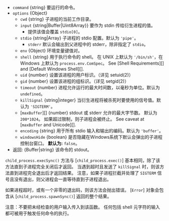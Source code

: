 <!-- YAML
added: v0.11.12
changes:
  - version: v8.8.0
    pr-url: https://github.com/nodejs/node/pull/15380
    description: The `windowsHide` option is supported now.
  - version: v8.0.0
    pr-url: https://github.com/nodejs/node/pull/10653
    description: The `input` option can now be a `Uint8Array`.
-->

* `command` {string} 要运行的命令。
* `options` {Object}
  * `cwd` {string} 子进程的当前工作目录。
  * `input` {string|Buffer|Uint8Array}} 要作为 stdin 传给衍生进程的值。
    - 提供该值会覆盖 `stdio[0]`。
  * `stdio` {string|Array} 子进程的 stdio 配置。默认为 `'pipe'`。
    - `stderr` 默认会输出到父进程中的 stderr，除非指定了 `stdio`。
  * `env` {Object} 环境变量键值对。
  * `shell` {string} 用于执行命令的 shell。
    在 UNIX 上默认为 `'/bin/sh'`，在 Windows 上默认为 `process.env.ComSpec`。
    See [Shell Requirements][] and [Default Windows Shell][].
  * `uid` {number} 设置该进程的用户标识。（详见 setuid(2)）
  * `gid` {number} 设置该进程的组标识。（详见 setgid(2)）
  * `timeout` {number} 进程允许运行的最大时间数，以毫秒为单位。默认为 `undefined`。
  * `killSignal` {string|integer} 当衍生进程将被杀死时要使用的信号值。默认为 `'SIGTERM'`。
  * [`maxBuffer`][] {number} stdout 或 stderr 允许的最大字节数。
    默认为 `200*1024`。
    如果超过限制，则子进程会被终止。
    See caveat at [`maxBuffer` and Unicode][].
  * `encoding` {string} 用于所有 stdio 输入和输出的编码。默认为 `'buffer'`。
  * `windowsHide` {boolean} 是否隐藏在Windows系统下默认会弹出的子进程控制台窗口。 **默认为:** `false`。
* 返回: {Buffer|string} 该命令的 stdout。

`child_process.execSync()` 方法与 [`child_process.exec()`] 基本相同，除了该方法直到子进程完全关闭后才返回。
当遇到超时且发送了 `killSignal` 时，则该方法直到进程完全退出后才返回结果。
注意，如果子进程拦截并处理了 `SIGTERM` 信号且没有退出，则父进程会一直等待直到子进程退出。

如果进程超时，或有一个非零的退出码，则该方法会抛出错误。
[`Error`] 对象会包含从 [`child_process.spawnSync()`] 返回的整个结果。

注意：不要把未经检查的用户输入传入到该函数。
任何包括 shell 元字符的输入都可被用于触发任何命令的执行。

